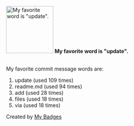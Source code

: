 <img src="https://github.com/my-badges/my-badges/blob/master/src/all-badges/favorite-word/favorite-word.png?raw=true" alt="My favorite word is &quot;update&quot;." title="My favorite word is &quot;update&quot;." width="128">
<strong>My favorite word is &quot;update&quot;.</strong>
<br><br>

My favorite commit message words are:

1. update (used 109 times)
2. readme.md (used 94 times)
3. add (used 28 times)
4. files (used 18 times)
5. via (used 18 times)


Created by <a href="https://github.com/my-badges/my-badges">My Badges</a>